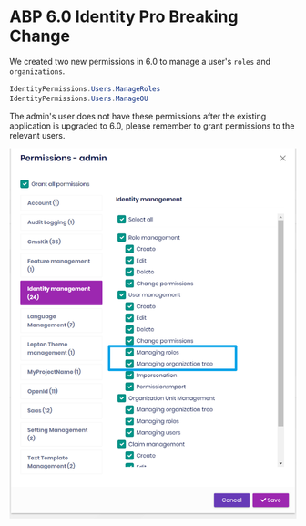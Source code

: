 # ABP 6.0 Identity Pro Breaking Change

We created two new permissions in 6.0 to manage a user's `roles` and `organizations`.

```cs
IdentityPermissions.Users.ManageRoles
IdentityPermissions.Users.ManageOU
```
The admin's user does not have these permissions after the existing application is upgraded to 6.0, please remember to grant permissions to the relevant users.

![Identity Permissions](../../../images/user-permissions.png)
